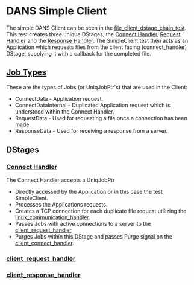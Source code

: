 # DANS Simple Client

The simple DANS Client can be seen in the [file_client_dstage_chain_test](../common/dstage/file_client_dstage_chain_test.cc). This test creates three unique DStages, the [Connect Handler](../common/dstage/client_connect_handler.h), [Request Handler](../common/dstage/client_request_handler.h) and the [Response Handler](../common/dstage/client_response_handler.h). The SimpleClient test then acts as an Application which requests files from the client facing (connect_handler) DStage, supplying it with a callback for the completed file.

## [Job Types](../common/dstage/job_types.h)

These are the types of Jobs (or UniqJobPtr's) that are used in the Client:
* ConnectData - Application request.
* ConnectDataInternal - Duplicated Application request which is understood within the Connect Handler.
* RequestData - Used for requesting a file once a connection has been made.
* ResponseData - Used for receiving a response from a server.

## DStages

### [Connect Handler](../common/dstage/client_connect_handler.h)

The Connect Handler accepts a UniqJobPtr<ConnectData>

  * Directly accessed by the Application or in this case the test SimpleClient.
  * Processes the Applications requests.
  * Creates a TCP connection for each duplicate file request utilizing the [linux_communication_handler](../common/dstage/linux_communication_handler.h).
  * Passes Jobs with active connections to a server to the [client_request_handler](../common/dstage/client_request_handler.h).
  * Purges Jobs within this DStage and passes Purge signal on the [client_connect_handler](../common/dstage/client_connect_handler.h).

### [client_request_handler](../common/dstage/client_request_handler.h)

### [client_response_handler](../common/dstage/client_response_handler.h)